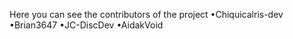 Here you can see the contributors of the project
•Chiquicalris-dev
•Brian3647
•JC-DiscDev
•AidakVoid
